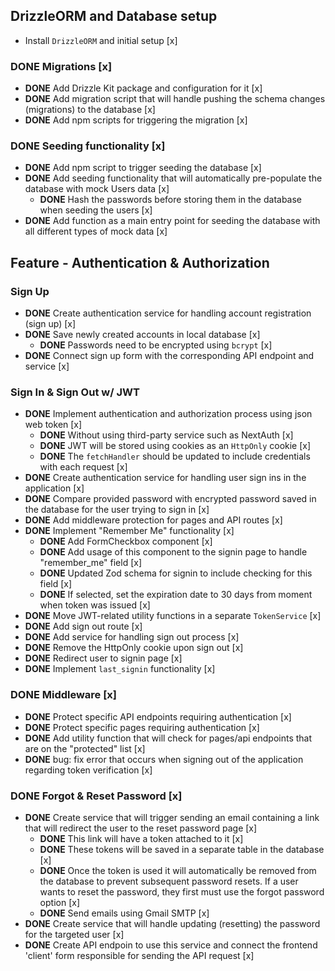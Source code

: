 ## DrizzleORM and Database setup

- Install `DrizzleORM` and initial setup [x]

### **DONE** Migrations [x]

- **DONE** Add Drizzle Kit package and configuration for it [x]
- **DONE** Add migration script that will handle pushing the schema changes (migrations) to the database [x]
- **DONE** Add npm scripts for triggering the migration [x]

### **DONE** Seeding functionality [x]

- **DONE** Add npm script to trigger seeding the database [x]
- **DONE** Add seeding functionality that will automatically pre-populate the database with mock Users data [x]
  - **DONE** Hash the passwords before storing them in the database when seeding the users [x]
- **DONE** Add function as a main entry point for seeding the database with all different types of mock data [x]

## Feature - Authentication & Authorization

### Sign Up

- **DONE** Create authentication service for handling account registration (sign up) [x]
- **DONE** Save newly created accounts in local database [x]
  - **DONE** Passwords need to be encrypted using `bcrypt` [x]
- **DONE** Connect sign up form with the corresponding API endpoint and service [x]

### Sign In & Sign Out w/ JWT

- **DONE** Implement authentication and authorization process using json web token [x]
  - **DONE** Without using third-party service such as NextAuth [x]
  - **DONE** JWT will be stored using cookies as an `HttpOnly` cookie [x]
  - **DONE** The `fetchHandler` should be updated to include credentials with each request [x]
- **DONE** Create authentication service for handling user sign ins in the application [x]
- **DONE** Compare provided password with encrypted password saved in the database for the user trying to sign in [x]
- **DONE** Add middleware protection for pages and API routes [x]
- **DONE** Implement "Remember Me" functionality [x]
  - **DONE** Add FormCheckbox component [x]
  - **DONE** Add usage of this component to the signin page to handle "remember_me" field [x]
  - **DONE** Updated Zod schema for signin to include checking for this field [x]
  - **DONE** If selected, set the expiration date to 30 days from moment when token was issued [x]
- **DONE** Move JWT-related utility functions in a separate `TokenService` [x]
- **DONE** Add sign out route [x]
- **DONE** Add service for handling sign out process [x]
- **DONE** Remove the HttpOnly cookie upon sign out [x]
- **DONE** Redirect user to signin page [x]
- **DONE** Implement `last_signin` functionality [x]

### **DONE** Middleware [x]

- **DONE** Protect specific API endpoints requiring authentication [x]
- **DONE** Protect specific pages requiring authentication [x]
- **DONE** Add utility function that will check for pages/api endpoints that are on the "protected" list [x]
- **DONE** bug: fix error that occurs when signing out of the application regarding token verification [x]

### **DONE** Forgot & Reset Password [x]

- **DONE** Create service that will trigger sending an email containing a link
  that will redirect the user to the reset password page [x]
  - **DONE** This link will have a token attached to it [x]
  - **DONE** These tokens will be saved in a separate table in the database [x]
  - **DONE** Once the token is used it will automatically be removed from the database to prevent
    subsequent password resets. If a user wants to reset the password, they first must use the forgot password option [x]
  - **DONE** Send emails using Gmail SMTP [x]
- **DONE** Create service that will handle updating (resetting) the password for the targeted user [x]
- **DONE** Create API endpoin to use this service and connect the frontend 'client' form responsible for sending the API request [x]
